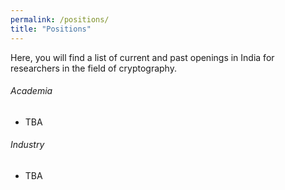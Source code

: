 ```yaml
---
permalink: /positions/
title: "Positions"
---
```


Here, you will find a list of current and past openings in India for researchers in the field of cryptography.

###### Academia

- TBA

###### Industry

- TBA